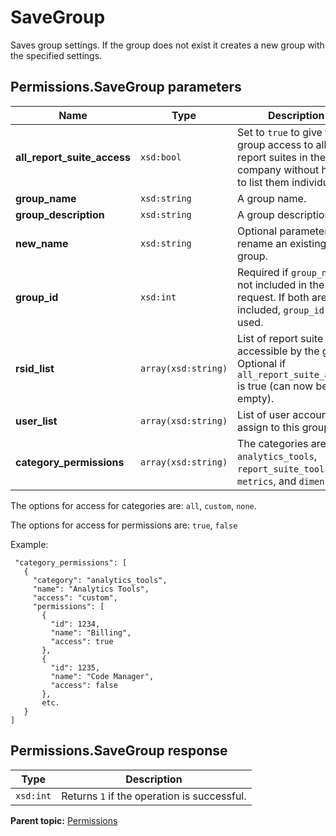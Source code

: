 # SaveGroup

Saves group settings. If the group does not exist it creates a new group with the specified settings.

## Permissions.SaveGroup parameters

|Name|Type|Description|
|----|----|-----------|
| **all\_report\_suite\_access** |`xsd:bool` | Set to `true` to give the group access to all report suites in the company without having to list them individually.|
|**group\_name** |`xsd:string` |A group name.|
|**group\_description** |`xsd:string` |A group description.|
|**new\_name** |`xsd:string` |Optional parameter to rename an existing group.|
|**group\_id** |`xsd:int` |Required if `group_name` is not included in the request. If both are included, `group_id` is used.|
|**rsid\_list** |`array(xsd:string)` |List of report suite IDs accessible by the group. Optional if `all_report_suite_access` is true \(can now be empty\).|
|**user\_list** |`array(xsd:string)` |List of user accounts to assign to this group.|
|**category\_permissions** | `array(xsd:string)` | The categories are: `analytics_tools`, `report_suite_tools`, `metrics`, and `dimensions`. |

 The options for access for categories are: `all`, `custom`, `none`.

 The options for access for permissions are: `true`, `false` 

 Example:

 ```
  "category_permissions": [
    {
      "category": "analytics_tools",
      "name": "Analytics Tools",
      "access": "custom",
      "permissions": [
        {
          "id": 1234,
          "name": "Billing",
          "access": true
        },
        {
          "id": 1235,
          "name": "Code Manager",
          "access": false
        },
        etc.
    }
 ]
```


## Permissions.SaveGroup response

|Type|Description|
|----|-----------|
|`xsd:int` |Returns `1` if the operation is successful.|

**Parent topic:** [Permissions](../../methods/permissions/r_methods_permissions.md)

